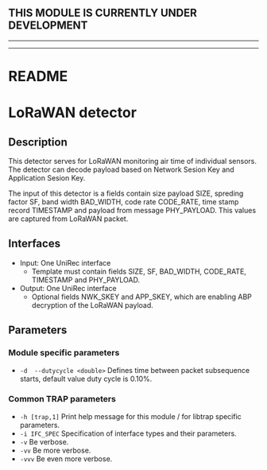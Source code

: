 ## THIS MODULE IS CURRENTLY UNDER DEVELOPMENT
---

---
# README
# LoRaWAN detector

## Description
This detector serves for LoRaWAN monitoring air time of individual sensors. The detector can decode payload based on Network Sesion Key and Application Sesion Key. 

The input of this detector is a fields contain size payload SIZE, spreding factor SF, band width BAD_WIDTH, code rate CODE_RATE, time stamp record TIMESTAMP and  payload from message PHY_PAYLOAD. This values are captured from LoRaWAN packet.

## Interfaces
- Input: One UniRec interface
  - Template must contain fields SIZE, SF, BAD_WIDTH, CODE_RATE, TIMESTAMP and  PHY_PAYLOAD.
- Output: One UniRec interface
  - Optional fields NWK_SKEY and APP_SKEY, which are enabling ABP decryption of the LoRaWAN payload.
  
## Parameters
### Module specific parameters
- `-d  --dutycycle <double>`           Defines time between packet subsequence starts, default value duty cycle is 0.10%.

### Common TRAP parameters
- `-h [trap,1]`      Print help message for this module / for libtrap specific parameters.
- `-i IFC_SPEC`      Specification of interface types and their parameters.
- `-v`               Be verbose.
- `-vv`              Be more verbose.
- `-vvv`             Be even more verbose.
